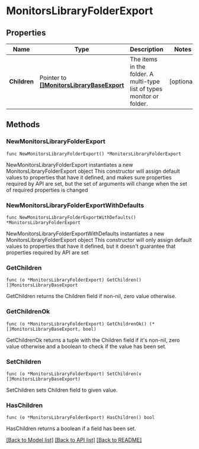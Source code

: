 # MonitorsLibraryFolderExport

## Properties

Name | Type | Description | Notes
------------ | ------------- | ------------- | -------------
**Children** | Pointer to [**[]MonitorsLibraryBaseExport**](MonitorsLibraryBaseExport.md) | The items in the folder. A multi-type list of types monitor or folder. | [optional] 

## Methods

### NewMonitorsLibraryFolderExport

`func NewMonitorsLibraryFolderExport() *MonitorsLibraryFolderExport`

NewMonitorsLibraryFolderExport instantiates a new MonitorsLibraryFolderExport object
This constructor will assign default values to properties that have it defined,
and makes sure properties required by API are set, but the set of arguments
will change when the set of required properties is changed

### NewMonitorsLibraryFolderExportWithDefaults

`func NewMonitorsLibraryFolderExportWithDefaults() *MonitorsLibraryFolderExport`

NewMonitorsLibraryFolderExportWithDefaults instantiates a new MonitorsLibraryFolderExport object
This constructor will only assign default values to properties that have it defined,
but it doesn't guarantee that properties required by API are set

### GetChildren

`func (o *MonitorsLibraryFolderExport) GetChildren() []MonitorsLibraryBaseExport`

GetChildren returns the Children field if non-nil, zero value otherwise.

### GetChildrenOk

`func (o *MonitorsLibraryFolderExport) GetChildrenOk() (*[]MonitorsLibraryBaseExport, bool)`

GetChildrenOk returns a tuple with the Children field if it's non-nil, zero value otherwise
and a boolean to check if the value has been set.

### SetChildren

`func (o *MonitorsLibraryFolderExport) SetChildren(v []MonitorsLibraryBaseExport)`

SetChildren sets Children field to given value.

### HasChildren

`func (o *MonitorsLibraryFolderExport) HasChildren() bool`

HasChildren returns a boolean if a field has been set.


[[Back to Model list]](../README.md#documentation-for-models) [[Back to API list]](../README.md#documentation-for-api-endpoints) [[Back to README]](../README.md)


